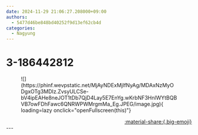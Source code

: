 ```yaml
---
date: 2024-11-29 21:06:27.208000+09:00
authors:
  - 5477d46be848bd40252f9d13ef62cb4d
categories:
  - Nagyung
---
```


# 3-186442812

<div class="post-container" markdown="1">
<div class="content-container md-sidebar__scrollwrap" markdown="1">


<figure markdown="1">
![](https://phinf.wevpstatic.net/MjAyNDExMjlfNyAg/MDAxNzMyODgxOTg3MDIz.ZvsyULCSe-bV4ipEAHe8neJOT1tDb7QjD4Lay5E7EnYg.wKrbNF3HnlWYtBQBVB7owFDhFawc6QNRWPWMrgmMa_Eg.JPEG/image.jpg){ loading=lazy onclick="openFullscreen(this)"}
</figure>


</div>
</div>

<div style="text-align: right;" markdown="1">
<a href="https://weverse.io/fromis9/artist/3-186442812" style="text-align: right;">:material-share:{.big-emoji}</a>
</div>
---
